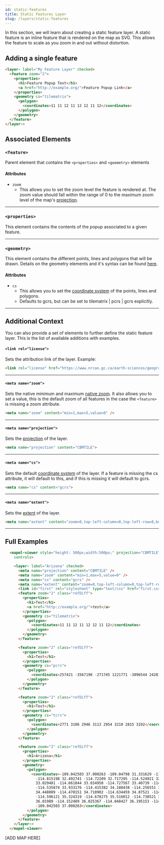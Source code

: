 ```yaml
---
id: static-features
title: Static Features Layer
slug: /layers/static-features
---
```


In this section, we will learn about creating a static feature layer. A static feature is an inline feature that is rendered on the map as SVG. This allows the feature to scale 
as you zoom in and out without distortion.


## Adding a single feature

```html
<layer- label="My Feature Layer" checked>
  <feature zoom="2">
    <properties>
      <h1>Feature Popup Text</h1>
      <a href="http://example.org/">Feature Popup Link</a>
    </properties>
    <geometry cs="tilematrix">
      <polygon>
        <coordinates>11 11 12 11 12 12 11 12</coordinates>
      </polygon>
    </geometry>
  </feature>
</layer->

```

## Associated Elements

### `<feature>`

Parent element that contains the `<properties>` and `<geometry>` elements

#### Attributes

- `zoom`
  - This allows you to set the zoom level the feature is rendered at. The zoom value should fall within the range of 0 to the maximum zoom level of the map's [projection](http://example.org/).

---

### `<properties>`

This element contains the contents of the popup associated to a given feature.

---

### `<geometry>`

This element contains the different points, lines and polygons that will be drawn. Details on the geometry elements and it's syntax can be found [here](http://example.org/).

#### Attributes

- `cs`
  - This allows you to set the [coordinate system](http://example.org/) of the points, lines and polygons.
  - Defaults to gcrs, but can be set to tilematrix | pcrs | gcrs explicitly.

---

## Additional Context

You can also provide a set of elements to further define the static feature layer. This is the list of available additions with examples.

#### `<link rel="license">`

Sets the attribution link of the layer. Example:

```html
<link rel="license" href="https://www.nrcan.gc.ca/earth-sciences/geography/topographic-information/free-data-geogratis/licence/17285" title="Canada Base Map © Natural Resources Canada">
```

---

#### `<meta name="zoom">`

Sets the native minimum and maximum [native zoom](http://example.org/). It also allows you to set a value, this is the default zoom of all features in the case the `<feature>` is missing a zoom attribute.

```html
<meta name="zoom" content="min=1,max=5,value=0" />
```

---

#### `<meta name="projection">`

Sets the [projection](http://example.org/) of the layer. 

```html
<meta name="projection" content="CBMTILE">
```

---

#### `<meta name="cs">`

Sets the default [coordinate system](http://example.org/) of the layer. If a feature is missing the cs attribute, it will default to this, and if this is missing it will default to gcrs.

```html
<meta name="cs" content="gcrs">
```

---

#### `<meta name="extent">`

Sets the [extent](http://example.org/) of the layer.

```html
<meta name="extent" content="zoom=0,top-left-column=0,top-left-row=0,bottom-right-column=5,bottom-right-row=5" />
```

---

## Full Examples

```html
  <mapml-viewer style="height: 500px;width:500px;" projection="CBMTILE" zoom="2" lat="45.5052040" lon="-75.2202344"
    controls>

    <layer- label="Arizona" checked>
      <meta name="projection" content="CBMTILE" />
      <meta name="zoom" content="min=1,max=5,value=0" />
      <meta name="cs" content="gcrs" />
      <meta name="extent" content="zoom=0,top-left-column=0,top-left-row=0,bottom-right-column=5,bottom-right-row=5" />
      <link id="first" rel="stylesheet" type="text/css" href="first.css">
      <feature zoom="2" class="refDiff">
        <properties>
          <h1>Test</h1>
          <a href="http://example.org/">test</a>
        </properties>
        <geometry cs="tilematrix">
          <polygon>
            <coordinates>11 11 12 11 12 12 11 12</coordinates>
          </polygon>
        </geometry>
      </feature>

      <feature zoom="2" class="refDiff">
        <properties>
          <h1>Test</h1>
        </properties>
        <geometry cs="pcrs">
          <polygon>
            <coordinates>257421 -3567196 -271745 1221771 -3896544 242811 -3183549 -2613313</coordinates>
          </polygon>
        </geometry>
      </feature>

      <feature zoom="2" class="refDiff">
        <properties>
          <h1>Test</h1>
        </properties>
        <geometry cs="tcrs">
          <polygon>
            <coordinates>2771 3106 2946 3113 2954 3210 2815 3192</coordinates>
          </polygon>
        </geometry>
      </feature>

      <feature zoom="2" class="refDiff">
        <properties>
          <h1>Arizona</h1>
        </properties>
        <geometry>
          <polygon>
            <coordinates>-109.042503 37.000263 -109.04798 31.331629 -111.074448 31.331629 -112.246513 31.704061
              -114.815198 32.492741 -114.72209 32.717295 -114.524921 32.755634 -114.470151 32.843265 -114.524921
              33.029481 -114.661844 33.034958 -114.727567 33.40739 -114.524921 33.54979 -114.497536 33.697668
              -114.535874 33.933176 -114.415382 34.108438 -114.256551 34.174162 -114.136058 34.305608 -114.333228
              34.448009 -114.470151 34.710902 -114.634459 34.87521 -114.634459 35.00118 -114.574213 35.138103
              -114.596121 35.324319 -114.678275 35.516012 -114.738521 36.102045 -114.371566 36.140383 -114.251074
              36.01989 -114.152489 36.025367 -114.048427 36.195153 -114.048427 37.000263 -110.499369 37.00574
              -109.042503 37.000263</coordinates>
          </polygon>
        </geometry>
      </feature>
    </layer->
  </mapml-viewer>
```
[ADD MAP HERE]

